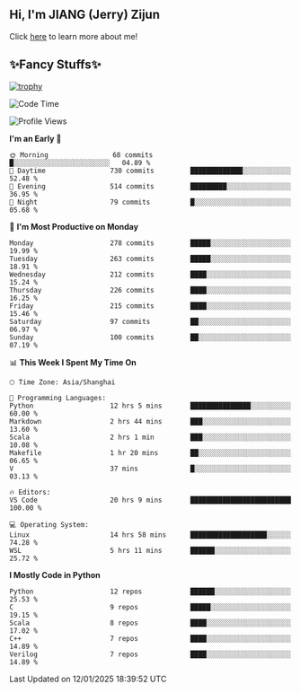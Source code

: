 ## Hi, I'm JIANG (Jerry) Zijun

Click [here](https://jzjerry.github.io/about/) to learn more about me!

## ✨Fancy Stuffs✨
[![trophy](https://github-profile-trophy.vercel.app/?username=jzjerry&theme=onedark)](https://github.com/ryo-ma/github-profile-trophy)
<!--START_SECTION:waka-->
![Code Time](http://img.shields.io/badge/Code%20Time-984%20hrs%2049%20mins-blue)

![Profile Views](http://img.shields.io/badge/Profile%20Views-3-blue)

**I'm an Early 🐤** 

```text
🌞 Morning                68 commits          █░░░░░░░░░░░░░░░░░░░░░░░░   04.89 % 
🌆 Daytime                730 commits         █████████████░░░░░░░░░░░░   52.48 % 
🌃 Evening                514 commits         █████████░░░░░░░░░░░░░░░░   36.95 % 
🌙 Night                  79 commits          █░░░░░░░░░░░░░░░░░░░░░░░░   05.68 % 
```
📅 **I'm Most Productive on Monday** 

```text
Monday                   278 commits         █████░░░░░░░░░░░░░░░░░░░░   19.99 % 
Tuesday                  263 commits         █████░░░░░░░░░░░░░░░░░░░░   18.91 % 
Wednesday                212 commits         ████░░░░░░░░░░░░░░░░░░░░░   15.24 % 
Thursday                 226 commits         ████░░░░░░░░░░░░░░░░░░░░░   16.25 % 
Friday                   215 commits         ████░░░░░░░░░░░░░░░░░░░░░   15.46 % 
Saturday                 97 commits          ██░░░░░░░░░░░░░░░░░░░░░░░   06.97 % 
Sunday                   100 commits         ██░░░░░░░░░░░░░░░░░░░░░░░   07.19 % 
```


📊 **This Week I Spent My Time On** 

```text
🕑︎ Time Zone: Asia/Shanghai

💬 Programming Languages: 
Python                   12 hrs 5 mins       ███████████████░░░░░░░░░░   60.00 % 
Markdown                 2 hrs 44 mins       ███░░░░░░░░░░░░░░░░░░░░░░   13.60 % 
Scala                    2 hrs 1 min         ███░░░░░░░░░░░░░░░░░░░░░░   10.08 % 
Makefile                 1 hr 20 mins        ██░░░░░░░░░░░░░░░░░░░░░░░   06.65 % 
V                        37 mins             █░░░░░░░░░░░░░░░░░░░░░░░░   03.13 % 

🔥 Editors: 
VS Code                  20 hrs 9 mins       █████████████████████████   100.00 % 

💻 Operating System: 
Linux                    14 hrs 58 mins      ███████████████████░░░░░░   74.28 % 
WSL                      5 hrs 11 mins       ██████░░░░░░░░░░░░░░░░░░░   25.72 % 
```

**I Mostly Code in Python** 

```text
Python                   12 repos            ██████░░░░░░░░░░░░░░░░░░░   25.53 % 
C                        9 repos             █████░░░░░░░░░░░░░░░░░░░░   19.15 % 
Scala                    8 repos             ████░░░░░░░░░░░░░░░░░░░░░   17.02 % 
C++                      7 repos             ████░░░░░░░░░░░░░░░░░░░░░   14.89 % 
Verilog                  7 repos             ████░░░░░░░░░░░░░░░░░░░░░   14.89 % 
```




 Last Updated on 12/01/2025 18:39:52 UTC
<!--END_SECTION:waka-->

